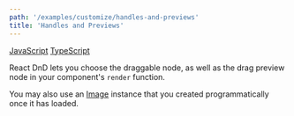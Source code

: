 ```yaml
---
path: '/examples/customize/handles-and-previews'
title: 'Handles and Previews'
---
```


[JavaScript](https://github.com/react-dnd/react-dnd/tree/gh-pages/examples_js/05-customize/handles-and-previews)
[TypeScript](https://github.com/react-dnd/react-dnd/tree/master/packages/examples/src/05-customize/handles-and-previews)

React DnD lets you choose the draggable node, as well as the drag
preview node in your component's `render` function.

You may also use an [Image](https://developer.mozilla.org/en-US/docs/Web/API/HTMLImageElement/Image) instance that you created programmatically once it has loaded.

<customize-handles-and-previews></customize-handles-and-previews>
